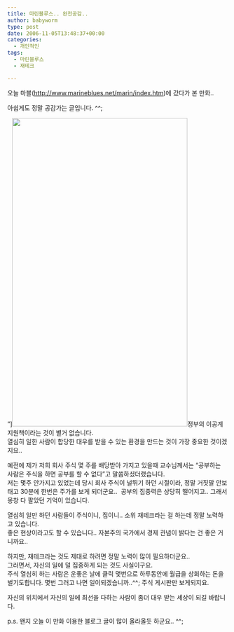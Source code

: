 ```yaml
---
title: 마린블루스.. 완전공감..
author: babyworm
type: post
date: 2006-11-05T13:48:37+00:00
categories:
  - 개인적인
tags:
  - 마린블루스
  - 재테크

---
```

오늘 마블(<http://www.marineblues.net/marin/index.htm>)에 갔다가 본 만화..

아쉽게도 정말 공감가는 글입니다. ^^;

”]<img loading="lazy" decoding="async" src="https://i0.wp.com/babyworm.net/wordpress/wp-content/uploads/1/cfile3.uf.1573474F4D6A7AA7045DD9.jpg?resize=400%2C704" width="400" height="704" alt="" data-recalc-dims="1" />정부의 이공계 지원책이라는 것이 별거 없습니다.<br>
열심히 일한 사람이 합당한 대우를 받을 수 있는 환경을 만드는 것이 가장 중요한 것이겠지요..

예전에 제가 저희 회사 주식 몇 주를 배당받아 가지고 있을때 교수님께서는 “공부하는 사람은 주식을 하면 공부를 할 수 없다”고 말씀하셨더랬습니다.<br>
저는 몇주 안가지고 있었는데 당시 회사 주식이 널뛰기 하던 시절이라, 정말 거짓말 안보태고 30분에 한번은 주가를 보게 되더군요..  공부의 집중력은 상당히 떨어지고.. 그래서 몽창 다 팔았던 기억이 있습니다. 

열심히 일만 하던 사람들이 주식이니, 집이니.. 소위 재테크라는 걸 하는데 정말 노력하고 있습니다.<br>
좋은 현상이라고도 할 수 있습니다.. 자본주의 국가에서 경제 관념이 밝다는 건 좋은 거니까요..

하지만, 재테크라는 것도 제대로 하려면 정말 노력이 많이 필요하더군요..<br>
그러면서, 자신의 일에 덜 집중하게 되는 것도 사실이구요.<br>
주식 열심히 하는 사람은 운좋은 날에 클릭 몇번으로 하루동안에 월급을 상회하는 돈을 벌기도합니다. 몇번 그러고 나면 일이되겠습니까..^^; 주식 게시판만 보게되지요.

자신의 위치에서 자신의 일에 최선을 다하는 사람이 좀더 대우 받는 세상이 되길 바랍니다. 

p.s. 왠지 오늘 이 만화 이용한 블로그 글이 많이 올라올듯 하군요.. ^^;
